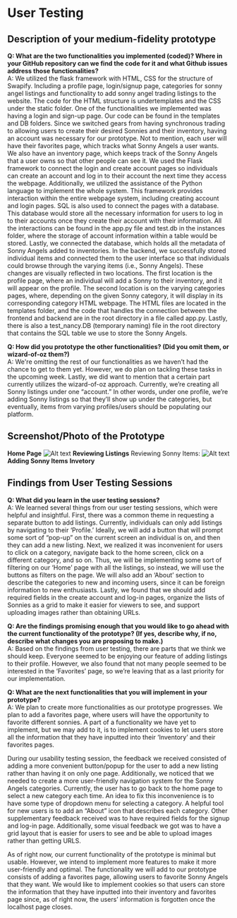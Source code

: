 # User Testing
## Description of your medium-fidelity prototype
**Q: What are the two functionalities you implemented (coded)? Where in your GitHub repository can we find the code for it and what Github issues address those functionalities?**\
A: We utilized the flask framework with HTML, CSS for the structure of Swapify. Including a profile page, login/signup page, categories for sonny angel listings and functionality to add sonny angel trading listings to the website. The code for the HTML structure is undertemplates and the CSS under the static folder.
One of the functionalities we implemented was having a login and sign-up page. Our code can be found in the templates and DB folders. Since we switched gears from having synchronous trading to allowing users to create their desired Sonnies and their inventory, having an account was necessary for our prototype. Not to mention, each user will have their favorites page, which tracks what Sonny Angels a user wants. We also have an inventory page, which keeps track of the Sonny Angels that a user owns so that other people can see it.
We used the Flask framework to connect the login and create account pages so individuals can create an account and log in to their account the next time they access the webpage. Additionally, we utilized the assistance of the Python language to implement the whole system. This framework provides interaction within the entire webpage system, including creating account and login pages. SQL is also used to connect the pages with a database. This database would store all the necessary information for users to log in to their accounts once they create their account with their information. All the interactions can be found in the app.py file and test.db in the instances folder, where the storage of account information within a table would be stored.
Lastly, we connected the database, which holds all the metadata of Sonny Angels added to inventories. In the backend, we successfully stored individual items and connected them to the user interface so that individuals could browse through the varying items (i.e., Sonny Angels). These changes are visually reflected in two locations. The first location is the profile page, where an individual will add a Sonny to their inventory, and it will appear on the profile. The second location is on the varying categories pages, where, depending on the given Sonny category, it will display in its corresponding category HTML webpage. The HTML files are located in the templates folder, and the code that handles the connection between the frontend and backend are in the root directory in a file called app.py. Lastly, there is also a test_nancy.DB (temporary naming) file in the root directory that contains the SQL table we use to store the Sonny Angels.

**Q: How did you prototype the other functionalities? (Did you omit them, or wizard-of-oz them?)**\
A: We're omitting the rest of our functionalities as we haven’t had the chance to get to them yet. However, we do plan on tackling these tasks in the upcoming week. Lastly, we did want to mention that a certain part currently utilizes the wizard-of-oz approach. Currently, we’re creating all Sonny listings under one “account.” In other words, under one profile, we’re adding Sonny listings so that they’ll show up under the categories, but eventually, items from varying profiles/users should be populating our platform.

## Screenshot/Photo of the Prototype
**Home Page**
![Alt text]()
**Reviewing Listings**
Reviewing Sonny Items: ![Alt text](swapify/_posts/homepage-final.png)
**Adding Sonny Items**
**Invetory**
## Findings from User Testing Sessions
**Q: What did you learn in the user testing sessions?**\
A: We learned several things from our user testing sessions, which were helpful and insightful. First, there was a common theme in requesting a separate button to add listings. Currently, individuals can only add listings by navigating to their ‘Profile.’ Ideally, we will add a button that will prompt some sort of “pop-up” on the current screen an individual is on, and then they can add a new listing. Next, we realized it was inconvenient for users to click on a category, navigate back to the home screen, click on a different category, and so on. Thus, we will be implementing some sort of filtering on our ‘Home’ page with all the listings, so instead, we will use the buttons as filters on the page. We will also add an ‘About’ section to describe the categories to new and incoming users, since it can be foreign information to new enthusiasts. Lastly, we found that we should add required fields in the create account and log-in pages, organize the lists of Sonnies as a grid to make it easier for viewers to see, and support uploading images rather than obtaining URLs.

**Q: Are the findings promising enough that you would like to go ahead with the current functionality of the prototype? (If yes, describe why, if no, describe what changes you are proposing to make.)**\
A: Based on the findings from user testing, there are parts that we think we should keep. Everyone seemed to be enjoying our feature of adding listings to their profile. However, we also found that not many people seemed to be interested in the ‘Favorites’ page, so we’re leaving that as a last priority for our implementation.

**Q: What are the next functionalities that you will implement in your prototype?**\
A: We plan to create more functionalities as our prototype progresses. We plan to add a favorites page, where users will have the opportunity to favorite different sonnies. A part of a functionality we have yet to implement, but we may add to it, is to implement cookies to let users store all the information that they have inputted into their ‘Inventory’ and their favorites pages.

During our usability testing session, the feedback we received consisted of adding a more convenient button/popup for the user to add a new listing rather than having it on only one page. Additionally, we noticed that we needed to create a more user-friendly navigation system for the Sonny Angels categories. Currently, the user has to go back to the home page to select a new category each time. An idea to fix this inconvenience is to have some type of dropdown menu for selecting a category. A helpful tool for new users is to add an “About” icon that describes each category. Other supplementary feedback received was to have required fields for the signup and log-in page. Additionally, some visual feedback we got was to have a grid layout that is easier for users to see and be able to upload images rather than getting URLS.

As of right now, our current functionality of the prototype is minimal but usable. However, we intend to implement more features to make it more user-friendly and optimal. The functionality we will add to our prototype consists of adding a favorites page, allowing users to favorite Sonny Angels that they want. We would like to implement cookies so that users can store the information that they have inputted into their inventory and favorites page since, as of right now, the users’ information is forgotten once the localhost page closes.


